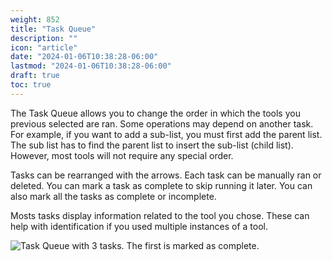 ```yaml
---
weight: 852
title: "Task Queue"
description: ""
icon: "article"
date: "2024-01-06T10:38:28-06:00"
lastmod: "2024-01-06T10:38:28-06:00"
draft: true
toc: true
---
```


The Task Queue allows you to change the order in which the tools you previous selected are ran. Some operations may depend on another task. For example, if you want to add a sub-list, you must first add the parent list. The sub list has to find the parent list to insert the sub-list (child list). However, most tools will not require any special order.

Tasks can be rearranged with the arrows. Each task can be manually ran or deleted. You can mark a task as complete to skip running it later. You can also mark all the tasks as complete or incomplete.

Mosts tasks display information related to the tool you chose. These can help with identification if you used multiple instances of a tool.

![Task Queue with 3 tasks. The first is marked as complete.](/img/taskQueue.png)